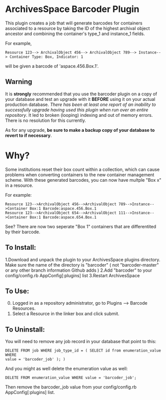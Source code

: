 # ArchivesSpace Barcoder Plugin

This plugin creates a job that will generate barcodes for containers associated to a resource by
taking the ID of the highest archival object ancestor and combining the container's type_1 and
instance_1 fields. 

For example, 

``` Resource 123--> ArchivalObject 456--> ArchivalObject 789--> Instance--> Container Type: Box, Indicator: 1 ```

will be given a barcode of 'aspace.456.Box.1'.

## Warning

It is **strongly** recommended that you use the barcoder plugin on a copy of your database and test an upgrade with it **BEFORE** using it on your actual production database. *There has been at least one report of an inability to successfully upgrade having used this plugin when run over an entire repository*. It led to broken (looping) indexing and out of memory errors. There is no resolution for this currently.

As for any upgrade, **be sure to make a backup copy of your database to revert to if necessary**.

# __Why?__ 


Some institutions reset their box count within a collection, which can cause problems when converting containers to the new
container management scheme. With these generated barcodes, you can now have multple "Box x" in a resource.

For example:

``` 
Resource 123-->ArchivalObject 456-->ArchivalObject 789-->Instance-->Container Box:1 Barcode:aspace.456.Box.1 
Resource 123-->ArchivalObject 654-->ArchivalObject 111-->Instance-->Container Box:1 Barcode:aspace.654.Box.1
```

See? There are now two seperate "Box 1" containers that are differentited by their barcode. 

## To Install:

1.Download and unpack the plugin to your ArchivesSpace plugins directory. Make
sure the name of the directory is "barcoder"  ( not "barcoder-master" or any
other branch information Github adds )
2.Add "barcoder" to your config/config.rb AppConfig[:plugins] list
3.Restart ArchivesSpace

## To Use:
0. Logged in as a repository administrator, go to Plugins --> Barcode Resources. 
1. Select a Resource in the linker box and click submit.

## To Uninstall:

You will need to remove any job record in your database that point to this:
```
DELETE FROM job WHERE job_type_id = ( SELECT id from enumeration_value WHERE
value = 'barcoder_job' ); )
```

And you might as well delete the enumeration value as well: 
```
DELETE FROM enumeration_value WHERE value = 'barcoder_job';
```

Then remove the barcoder_job value from your config/config.rb
AppConfig[:plugins] list. 


